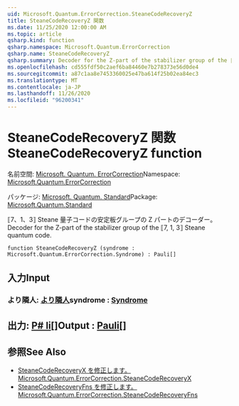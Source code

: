 ```yaml
---
uid: Microsoft.Quantum.ErrorCorrection.SteaneCodeRecoveryZ
title: SteaneCodeRecoveryZ 関数
ms.date: 11/25/2020 12:00:00 AM
ms.topic: article
qsharp.kind: function
qsharp.namespace: Microsoft.Quantum.ErrorCorrection
qsharp.name: SteaneCodeRecoveryZ
qsharp.summary: Decoder for the Z-part of the stabilizer group of the ⟦7, 1, 3⟧ Steane quantum code.
ms.openlocfilehash: cd555fdf50c2aef6ba84460e7b278373e56d0de4
ms.sourcegitcommit: a87c1aa8e7453360025e47ba614f25b02ea84ec3
ms.translationtype: MT
ms.contentlocale: ja-JP
ms.lasthandoff: 11/26/2020
ms.locfileid: "96200341"
---
```

# <a name="steanecoderecoveryz-function"></a><span data-ttu-id="c70d2-102">SteaneCodeRecoveryZ 関数</span><span class="sxs-lookup"><span data-stu-id="c70d2-102">SteaneCodeRecoveryZ function</span></span>

<span data-ttu-id="c70d2-103">名前空間: [Microsoft. Quantum. ErrorCorrection](xref:Microsoft.Quantum.ErrorCorrection)</span><span class="sxs-lookup"><span data-stu-id="c70d2-103">Namespace: [Microsoft.Quantum.ErrorCorrection](xref:Microsoft.Quantum.ErrorCorrection)</span></span>

<span data-ttu-id="c70d2-104">パッケージ: [Microsoft. Quantum. Standard](https://nuget.org/packages/Microsoft.Quantum.Standard)</span><span class="sxs-lookup"><span data-stu-id="c70d2-104">Package: [Microsoft.Quantum.Standard](https://nuget.org/packages/Microsoft.Quantum.Standard)</span></span>


<span data-ttu-id="c70d2-105">⟦7、1、3⟧ Steane 量子コードの安定板グループの Z パートのデコーダー。</span><span class="sxs-lookup"><span data-stu-id="c70d2-105">Decoder for the Z-part of the stabilizer group of the ⟦7, 1, 3⟧ Steane quantum code.</span></span>

```qsharp
function SteaneCodeRecoveryZ (syndrome : Microsoft.Quantum.ErrorCorrection.Syndrome) : Pauli[]
```


## <a name="input"></a><span data-ttu-id="c70d2-106">入力</span><span class="sxs-lookup"><span data-stu-id="c70d2-106">Input</span></span>

### <a name="syndrome--syndrome"></a><span data-ttu-id="c70d2-107">より隣人: [より隣人](xref:Microsoft.Quantum.ErrorCorrection.Syndrome)</span><span class="sxs-lookup"><span data-stu-id="c70d2-107">syndrome : [Syndrome](xref:Microsoft.Quantum.ErrorCorrection.Syndrome)</span></span>





## <a name="output--pauli"></a><span data-ttu-id="c70d2-108">出力: [P# li](xref:microsoft.quantum.lang-ref.pauli)[]</span><span class="sxs-lookup"><span data-stu-id="c70d2-108">Output : [Pauli](xref:microsoft.quantum.lang-ref.pauli)[]</span></span>



## <a name="see-also"></a><span data-ttu-id="c70d2-109">参照</span><span class="sxs-lookup"><span data-stu-id="c70d2-109">See Also</span></span>

- [<span data-ttu-id="c70d2-110">SteaneCodeRecoveryX を修正します。</span><span class="sxs-lookup"><span data-stu-id="c70d2-110">Microsoft.Quantum.ErrorCorrection.SteaneCodeRecoveryX</span></span>](xref:Microsoft.Quantum.ErrorCorrection.SteaneCodeRecoveryX)
- [<span data-ttu-id="c70d2-111">SteaneCodeRecoveryFns を修正します。</span><span class="sxs-lookup"><span data-stu-id="c70d2-111">Microsoft.Quantum.ErrorCorrection.SteaneCodeRecoveryFns</span></span>](xref:Microsoft.Quantum.ErrorCorrection.SteaneCodeRecoveryFns)